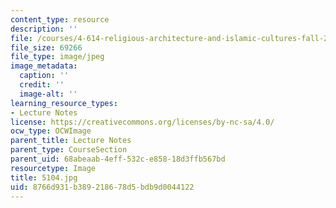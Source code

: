 ```yaml
---
content_type: resource
description: ''
file: /courses/4-614-religious-architecture-and-islamic-cultures-fall-2002/8766d931b389218678d5bdb9d0044122_5104.jpg
file_size: 69266
file_type: image/jpeg
image_metadata:
  caption: ''
  credit: ''
  image-alt: ''
learning_resource_types:
- Lecture Notes
license: https://creativecommons.org/licenses/by-nc-sa/4.0/
ocw_type: OCWImage
parent_title: Lecture Notes
parent_type: CourseSection
parent_uid: 68abeaab-4eff-532c-e858-18d3ffb567bd
resourcetype: Image
title: 5104.jpg
uid: 8766d931-b389-2186-78d5-bdb9d0044122
---
```

